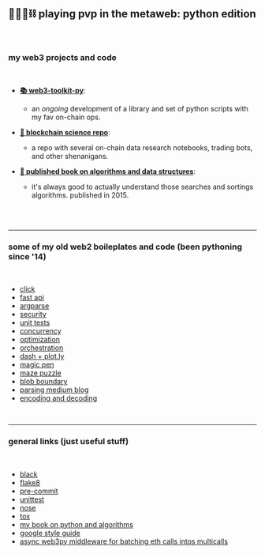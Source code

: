## 🥷🏻🐍⛓️ playing pvp in the metaweb: python edition

<br>


### my web3 projects and code 

<br>


* [**📚 web3-toolkit-py**](web3toolkit):
    - an *ongoing* development of a library and set of python scripts with my fav on-chain ops.

* [**🔬 blockchain science repo**](https://github.com/go-outside-labs/blockchain-science):
    - a repo with several on-chain data research notebooks, trading bots, and other shenanigans.
    
* [**🧮 published book on algorithms and data structures**](https://github.com/go-outside-labs/algorithms-book-py):
    - it's always good to actually understand those searches and sortings algorithms. published in 2015.
    


<br>

<br>


---

### some of my old web2 boileplates and code (been pythoning since '14)

<br>

* [click](boilerplates-click)
* [fast api](fastapi-location-app)
* [argparse](boilerplates-argparse)
* [security](boilerplates-security)
* [unit tests](boilerplates-tests)
* [concurrency](boilerplates-concurrency)
* [optimization](boilerplates-optimization)
* [orchestration](boilerplates-orchestration)
* [dash + plot.ly](boilerplates-dash)
* [magic pen](small-projects/magic-pen)
* [maze puzzle](small-projects/maze-puzzle)
* [blob boundary](small-projects/finding-blob-boundary)
* [parsing medium blog](small-projects/medium)
* [encoding and decoding](small-projects/enconding-decimals/)


<br>


----

### general links (just useful stuff)

<br>

* [black](https://github.com/psf/black)
* [flake8 ](https://flake8.pycqa.org/en/latest/)
* [pre-commit](https://pre-commit.com/)
* [unittest](https://docs.python.org/3/library/unittest.html)
* [nose](https://nose.readthedocs.io/en/latest/)
* [tox](https://tox.wiki/en/latest/)
* [my book on python and algorithms](https://github.com/go-outside-labs/algorithms-book)
* [google style guide](https://google.github.io/styleguide/pyguide.html)
* [async web3py middleware for batching eth calls intos multicalls](https://github.com/BobTheBuidler/dank_mids)

